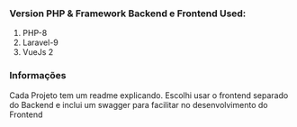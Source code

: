 ### Version PHP & Framework Backend e Frontend Used:
1. PHP-8
1. Laravel-9
1. VueJs 2



### Informações
Cada Projeto tem um readme explicando.
Escolhi usar o frontend separado do Backend e inclui um swagger para facilitar no desenvolvimento do Frontend

